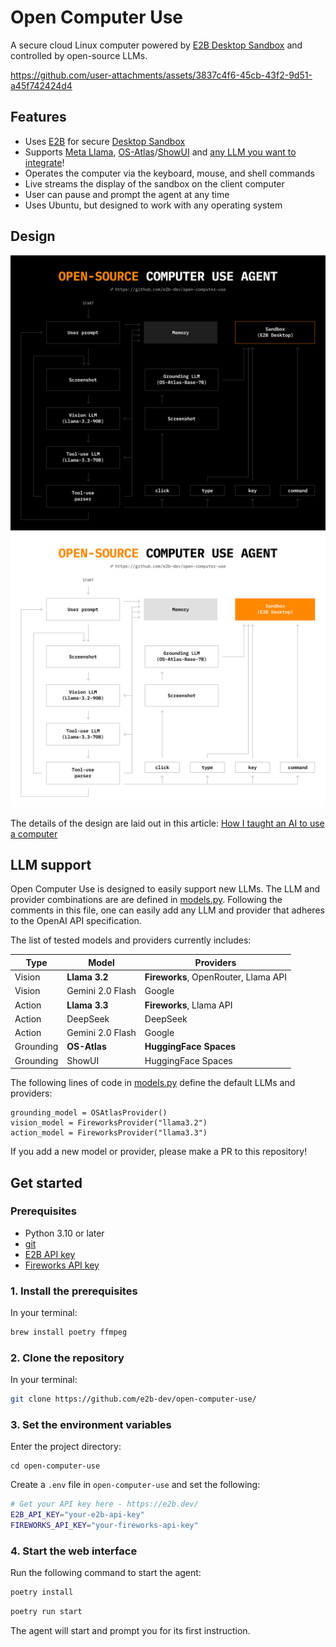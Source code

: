 # Open Computer Use

A secure cloud Linux computer powered by [E2B Desktop Sandbox](https://github.com/e2b-dev/desktop/) and controlled by open-source LLMs.

https://github.com/user-attachments/assets/3837c4f6-45cb-43f2-9d51-a45f742424d4

## Features

- Uses [E2B](https://e2b.dev) for secure [Desktop Sandbox](https://github.com/e2b-dev/desktop)
- Supports [Meta Llama](https://www.llama.com/), [OS-Atlas](https://osatlas.github.io/)/[ShowUI](https://github.com/showlab/ShowUI) and [any LLM you want to integrate](#llm-support)!
- Operates the computer via the keyboard, mouse, and shell commands
- Live streams the display of the sandbox on the client computer
- User can pause and prompt the agent at any time
- Uses Ubuntu, but designed to work with any operating system

## Design

![Open Computer Use Architecture](./assets/architecture.png#gh-dark-mode-only)
![Open Computer Use Architecture](./assets/architecture-light.png#gh-light-mode-only)

The details of the design are laid out in this article: [How I taught an AI to use a computer](https://blog.jamesmurdza.com/how-i-taught-an-ai-to-use-a-computer)

## LLM support

Open Computer Use is designed to easily support new LLMs. The LLM and provider combinations are are defined in [models.py](/blob/master/os_computer_use/models.py). Following the comments in this file, one can easily add any LLM and provider that adheres to the OpenAI API specification.

The list of tested models and providers currently includes:

| **Type**    | **Model**          | **Providers**                        |
|-------------|--------------------|---------------------------------------|
| Vision      | **Llama 3.2**      | **Fireworks**, OpenRouter, Llama API     |
| Vision      | Gemini 2.0 Flash   | Google                             |
| Action      | **Llama 3.3**      | **Fireworks**, Llama API                 |
| Action      | DeepSeek           | DeepSeek                             |
| Action      | Gemini 2.0 Flash   | Google                             |
| Grounding   | **OS-Atlas**       | **HuggingFace Spaces**                   |
| Grounding   | ShowUI             | HuggingFace Spaces                   |

The following lines of code in [models.py](/blob/master/os_computer_use/models.py) define the default LLMs and providers:

```
grounding_model = OSAtlasProvider()
vision_model = FireworksProvider("llama3.2")
action_model = FireworksProvider("llama3.3")
```

If you add a new model or provider, please make a PR to this repository!

## Get started

### Prerequisites

- Python 3.10 or later
- [git](https://git-scm.com/)
- [E2B API key](https://e2b.dev/dashboard?tab=keys)
- [Fireworks API key](https://fireworks.ai/account/api-keys)

### 1. Install the prerequisites

In your terminal:

```sh
brew install poetry ffmpeg
```

### 2. Clone the repository

In your terminal:

```sh
git clone https://github.com/e2b-dev/open-computer-use/
```

### 3. Set the environment variables

Enter the project directory:

```
cd open-computer-use
```

Create a `.env` file in `open-computer-use` and set the following:

```sh
# Get your API key here - https://e2b.dev/
E2B_API_KEY="your-e2b-api-key"
FIREWORKS_API_KEY="your-fireworks-api-key"
```

### 4. Start the web interface

Run the following command to start the agent:

```sh
poetry install
```

```sh
poetry run start
```

The agent will start and prompt you for its first instruction.
